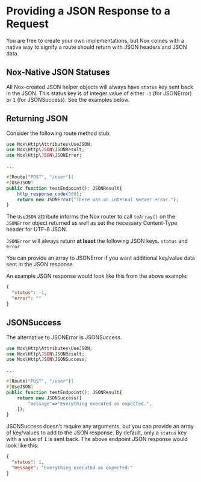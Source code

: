 # Providing a JSON Response to a Request
You are free to create your own implementations, but Nox comes with a native way to signify a route should return with JSON headers and JSON data.

## Nox-Native JSON Statuses
All Nox-created JSON helper objects will always have `status` key sent back in the JSON. This status key is of integer value of either `-1` (for JSONError) or `1` (for JSONSuccess). See the examples below.

## Returning JSON
Consider the following route method stub.
```php
use Nox\Http\Attributes\UseJSON;
use Nox\Http\JSON\JSONResult;
use Nox\Http\JSON\JSONError;

...

#[Route("POST", "/user")]
#[UseJSON]
public function testEndpoint(): JSONResult{
    http_response_code(500);
    return new JSONError("There was an internal server error.");
}
```

The `UseJSON` attribute informs the Nox router to call `toArray()` on the `JSONError` object returned as well as set the necessary Content-Type header for UTF-8 JSON.

`JSONError` will always return **at least** the following JSON keys. `status` and `error`

You can provide an array to JSONError if you want additional key/value data sent in the JSON response.

An example JSON response would look like this from the above example:
```json
{
  "status": -1,
  "error": ""
}
```

## JSONSuccess
The alternative to JSONError is JSONSuccess.

```php
use Nox\Http\Attributes\UseJSON;
use Nox\Http\JSON\JSONResult;
use Nox\Http\JSON\JSONSuccess;

...

#[Route("POST", "/user")]
#[UseJSON]
public function testEndpoint(): JSONResult{
    return new JSONSuccess([
        "message"=>"Everything executed as expected.",
    ]);
}
```

JSONSuccess doesn't require any arguments, but you can provide an array of key/values to add to the JSON response. By default, only a `status` key with a value of `1` is sent back. The above endpoint JSON response would look like this:
```json
{
  "status": 1,
  "message": "Everything executed as expected."
}
```